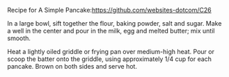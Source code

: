 Recipe for A Simple Pancake:https://github.com/websites-dotcom/C26

In a large bowl, sift together the flour, baking powder, salt and sugar. Make a well in the center and pour in the milk, egg and melted butter; mix until smooth.

Heat a lightly oiled griddle or frying pan over medium-high heat. Pour or scoop the batter onto the griddle, using approximately 1/4 cup for each pancake. Brown on both sides and serve hot.
